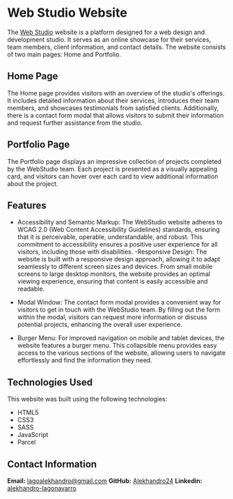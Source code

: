 # Web Studio Website
The [Web Studio](https://alekhandro24.github.io/webstudio/) website is a platform designed for a web design and development studio. It serves as an online showcase for their services, team members, client information, and contact details. The website consists of two main pages: Home and Portfolio.

## Home Page
The Home page provides visitors with an overview of the studio's offerings. It includes detailed information about their services, introduces their team members, and showcases testimonials from satisfied clients. Additionally, there is a contact form modal that allows visitors to submit their information and request further assistance from the studio.

## Portfolio Page
The Portfolio page displays an impressive collection of projects completed by the WebStudio team. Each project is presented as a visually appealing card, and visitors can hover over each card to view additional information about the project.

## Features

* Accessibility and Semantic Markup: The WebStudio website adheres to WCAG 2.0 (Web Content Accessibility Guidelines) standards, ensuring that it is perceivable, operable, understandable, and robust. This commitment to accessibility ensures a positive user experience for all visitors, including those with disabilities. -Responsive Design: The website is built with a responsive design approach, allowing it to adapt seamlessly to different screen sizes and devices. From small mobile screens to large desktop monitors, the website provides an optimal viewing experience, ensuring that content is easily accessible and readable.
  
* Modal Window: The contact form modal provides a convenient way for visitors to get in touch with the WebStudio team. By filling out the form within the modal, visitors can request more information or discuss potential projects, enhancing the overall user experience.
  
* Burger Menu: For improved navigation on mobile and tablet devices, the website features a burger menu. This collapsible menu provides easy access to the various sections of the website, allowing users to navigate effortlessly and find the information they need.


## Technologies Used
This website was built using the following technologies:
* HTML5
* CSS3
* SASS
* JavaScript
* Parcel

## Contact Information
**Email:** [lagoalekhandro@gmail.com](lagoalekhandro@gmail.com)
**GitHub:** [Alekhandro24](https://github.com/Alekhandro24)
**Linkedin:** [alekhandro-lagonavarro](https://www.linkedin.com/in/alekhandro-lagonavarro/)


